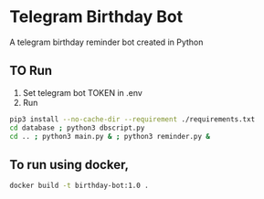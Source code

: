 # Telegram Birthday Bot
A telegram birthday reminder bot created in Python

## TO Run
1. Set telegram bot TOKEN in .env
2. Run
```sh
pip3 install --no-cache-dir --requirement ./requirements.txt
cd database ; python3 dbscript.py
cd .. ; python3 main.py & ; python3 reminder.py &
```

## To run using docker,
```sh
docker build -t birthday-bot:1.0 .
```